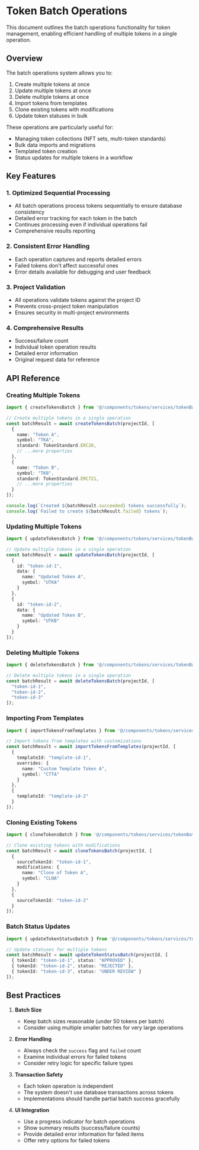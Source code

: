 # Token Batch Operations

This document outlines the batch operations functionality for token management, enabling efficient handling of multiple tokens in a single operation.

## Overview

The batch operations system allows you to:

1. Create multiple tokens at once
2. Update multiple tokens at once
3. Delete multiple tokens at once
4. Import tokens from templates
5. Clone existing tokens with modifications
6. Update token statuses in bulk

These operations are particularly useful for:
- Managing token collections (NFT sets, multi-token standards)
- Bulk data imports and migrations
- Templated token creation
- Status updates for multiple tokens in a workflow

## Key Features

### 1. Optimized Sequential Processing

- All batch operations process tokens sequentially to ensure database consistency
- Detailed error tracking for each token in the batch
- Continues processing even if individual operations fail
- Comprehensive results reporting

### 2. Consistent Error Handling

- Each operation captures and reports detailed errors
- Failed tokens don't affect successful ones
- Error details available for debugging and user feedback

### 3. Project Validation

- All operations validate tokens against the project ID
- Prevents cross-project token manipulation
- Ensures security in multi-project environments

### 4. Comprehensive Results

- Success/failure count
- Individual token operation results
- Detailed error information
- Original request data for reference

## API Reference

### Creating Multiple Tokens

```typescript
import { createTokensBatch } from '@/components/tokens/services/tokenBatchService';

// Create multiple tokens in a single operation
const batchResult = await createTokensBatch(projectId, [
  {
    name: "Token A",
    symbol: "TKA",
    standard: TokenStandard.ERC20,
    // ...more properties
  },
  {
    name: "Token B",
    symbol: "TKB",
    standard: TokenStandard.ERC721,
    // ...more properties
  }
]);

console.log(`Created ${batchResult.succeeded} tokens successfully`);
console.log(`Failed to create ${batchResult.failed} tokens`);
```

### Updating Multiple Tokens

```typescript
import { updateTokensBatch } from '@/components/tokens/services/tokenBatchService';

// Update multiple tokens in a single operation
const batchResult = await updateTokensBatch(projectId, [
  {
    id: "token-id-1",
    data: {
      name: "Updated Token A",
      symbol: "UTKA"
    }
  },
  {
    id: "token-id-2",
    data: {
      name: "Updated Token B",
      symbol: "UTKB"
    }
  }
]);
```

### Deleting Multiple Tokens

```typescript
import { deleteTokensBatch } from '@/components/tokens/services/tokenBatchService';

// Delete multiple tokens in a single operation
const batchResult = await deleteTokensBatch(projectId, [
  "token-id-1",
  "token-id-2",
  "token-id-3"
]);
```

### Importing From Templates

```typescript
import { importTokensFromTemplates } from '@/components/tokens/services/tokenBatchService';

// Import tokens from templates with customizations
const batchResult = await importTokensFromTemplates(projectId, [
  {
    templateId: "template-id-1",
    overrides: {
      name: "Custom Template Token A",
      symbol: "CTTA"
    }
  },
  {
    templateId: "template-id-2"
  }
]);
```

### Cloning Existing Tokens

```typescript
import { cloneTokensBatch } from '@/components/tokens/services/tokenBatchService';

// Clone existing tokens with modifications
const batchResult = await cloneTokensBatch(projectId, [
  {
    sourceTokenId: "token-id-1",
    modifications: {
      name: "Clone of Token A",
      symbol: "CLNA"
    }
  },
  {
    sourceTokenId: "token-id-2"
  }
]);
```

### Batch Status Updates

```typescript
import { updateTokenStatusBatch } from '@/components/tokens/services/tokenBatchService';

// Update statuses for multiple tokens
const batchResult = await updateTokenStatusBatch(projectId, [
  { tokenId: "token-id-1", status: "APPROVED" },
  { tokenId: "token-id-2", status: "REJECTED" },
  { tokenId: "token-id-3", status: "UNDER REVIEW" }
]);
```

## Best Practices

1. **Batch Size**
   - Keep batch sizes reasonable (under 50 tokens per batch)
   - Consider using multiple smaller batches for very large operations

2. **Error Handling**
   - Always check the `success` flag and `failed` count
   - Examine individual errors for failed tokens
   - Consider retry logic for specific failure types

3. **Transaction Safety**
   - Each token operation is independent
   - The system doesn't use database transactions across tokens
   - Implementations should handle partial batch success gracefully

4. **UI Integration**
   - Use a progress indicator for batch operations
   - Show summary results (success/failure counts)
   - Provide detailed error information for failed items
   - Offer retry options for failed tokens 